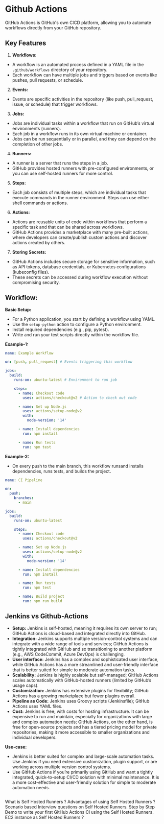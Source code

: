 # Github Actions

GitHub Actions is GitHub's own CICD platform, allowing you to automate workflows directly from your GitHub repository. 

## Key Features

1. **Workflows:** 
- A workflow is an automated process defined in a YAML file in the ```.github/workflows``` directory of your repository. 
- Each workflow can have multiple jobs and triggers based on events like pushes, pull requests, or schedule.
2. **Events:** 
- Events are specific activities in the repository (like push, pull_request, issue, or schedule) that trigger workflows.
3. **Jobs:** 
- Jobs are individual tasks within a workflow that run on GitHub’s virtual environments (runners). 
- Each job in a workflow runs in its own virtual machine or container. 
- Jobs can be run sequentially or in parallel, and they can depend on the completion of other jobs.
4. **Runners:** 
- A runner is a server that runs the steps in a job. 
- GitHub provides hosted runners with pre-configured environments, or you can use self-hosted runners for more control. 
5. **Steps:** 
- Each job consists of multiple steps, which are individual tasks that execute commands in the runner environment. Steps can use either shell commands or actions.
6. **Actions:** 
- Actions are reusable units of code within workflows that perform a specific task and that can be shared across workflows.
- GitHub Actions provides a marketplace with many pre-built actions, where developers can create/publish custom actions and discover actions created by others.
7. **Storing Secrets:** 
- GitHub Actions includes secure storage for sensitive information, such as API tokens, database credentials, or Kubernetes configurations (kubeconfig files).
- These secrets can be accessed during workflow execution without compromising security.

## Workflow:

**Basic Setup:**
- For a Python application, you start by defining a workflow using YAML.
- Use the ```setup-python``` action to configure a Python environment.
- Install required dependencies (e.g., pip, pytest).
- Write and run your test scripts directly within the workflow file.

**Example-1:**
```yaml
name: Example Workflow

on: [push, pull_request] # Events triggering this workflow

jobs:
  build:
    runs-on: ubuntu-latest # Environment to run job

    steps:
      - name: Checkout code
        uses: actions/checkout@v2 # Action to check out code

      - name: Set up Node.js
        uses: actions/setup-node@v2
        with:
          node-version: '14'

      - name: Install dependencies
        run: npm install

      - name: Run tests
        run: npm test
```

**Example-2:**
- On every push to the main branch, this workflow runsand installs dependencies, runs tests, and builds the project.
```yaml 
name: CI Pipeline

on:
  push:
    branches:
      - main

jobs:
  build:
    runs-on: ubuntu-latest

    steps:
      - name: Checkout code
        uses: actions/checkout@v2

      - name: Set up Node.js
        uses: actions/setup-node@v2
        with:
          node-version: '14'

      - name: Install dependencies
        run: npm install

      - name: Run tests
        run: npm test

      - name: Build project
        run: npm run build
```

## Jenkins vs Github-Actions

- **Setup:** Jenkins is self-hosted, meaning it requires its own server to run; GitHub Actions is cloud-based and integrated directly into GitHub.
- **Integration:** Jenkins supports multiple version-control systems and can integrate with a wide range of tools and services; GitHub Actions is tightly  integrated with GitHub and so transitioning to another platform (e.g., AWS CodeCommit, Azure DevOps) is challenging.
- **User interface:** Jenkins has a complex and sophisticated user interface, while GitHub Actions has a more streamlined and user-friendly interface that is better suited for simple to moderate automation tasks.
- **Scalability:** Jenkins is highly scalable but self-managed; GitHub Actions scales automatically with GitHub-hosted runners (limited by GitHub’s usage caps).
- **Customization:** Jenkins has extensive plugins for flexibility; GitHub Actions has a growing marketplace but fewer plugins overall.
- **Pipeline as Code:** Jenkins uses Groovy scripts (Jenkinsfile); GitHub Actions uses YAML files.
- **Cost:** Jenkins is free, with costs for hosting infrastructure. It can be expensive to run and maintain, especially for organizations with large and complex automation needs; GitHub Actions, on the other hand, is free for open-source projects and has a tiered pricing model for private repositories, making it more accessible to smaller organizations and individual developers. 

**Use-case:** 
- Jenkins is better suited for complex and large-scale automation tasks. Use Jenkins if you need extensive customization, plugin support, or are working across multiple version control systems. 
- Use GitHub Actions if you’re primarily using GitHub and want a tightly integrated, quick-to-setup CI/CD solution with minimal maintenance. It is a more cost-effective and user-friendly solution for simple to moderate automation needs.

## 
What is Self Hosted Runners ?
Advantages of using Self Hosted Runners ?
Scenario based Interview questions on Self Hosted Runners.
Step by Step Demo to write your first GitHub Actions CI using the Self Hosted Runners. 
EC2 instance as Self Hosted Runners ?
